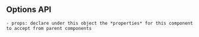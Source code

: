 ## Options API
    - props: declare under this object the *properties* for this component to accept from parent components
